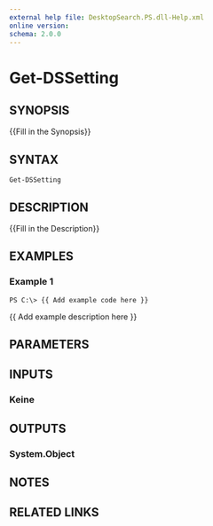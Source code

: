 ```yaml
---
external help file: DesktopSearch.PS.dll-Help.xml
online version: 
schema: 2.0.0
---
```


# Get-DSSetting

## SYNOPSIS
{{Fill in the Synopsis}}

## SYNTAX

```
Get-DSSetting
```

## DESCRIPTION
{{Fill in the Description}}

## EXAMPLES

### Example 1
```
PS C:\> {{ Add example code here }}
```

{{ Add example description here }}

## PARAMETERS

## INPUTS

### Keine


## OUTPUTS

### System.Object

## NOTES

## RELATED LINKS

